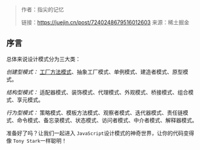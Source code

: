 
> 作者：指尖的记忆
>
> 链接：https://juejin.cn/post/7240248679516012603
> 来源：稀土掘金

## 序言

总体来说设计模式分为三大类：

*创建型模式：* [工厂方法模式](https://link.juejin.cn?target=https%3A%2F%2Fso.csdn.net%2Fso%2Fsearch%3Fq%3D%25E5%25B7%25A5%25E5%258E%2582%25E6%2596%25B9%25E6%25B3%2595%25E6%25A8%25A1%25E5%25BC%258F%26spm%3D1001.2101.3001.7020 "https://so.csdn.net/so/search?q=%E5%B7%A5%E5%8E%82%E6%96%B9%E6%B3%95%E6%A8%A1%E5%BC%8F&amp;spm=1001.2101.3001.7020")、抽象工厂模式、单例模式、建造者模式、原型模式。

*结构型模式：* 适配器模式、装饰模式、代理模式、外观模式、桥接模式、组合模式、享元模式。

*行为型模式：* 策略模式、模板方法模式、观察者模式、迭代器模式、责任链模式、命令模式、备忘录模式、状态模式、访问者模式、中介者模式、解释器模式。

准备好了吗？让我们一起进入 `JavaScript`设计模式的神奇世界，让你的代码变得像 `Tony Stark`一样聪明！
